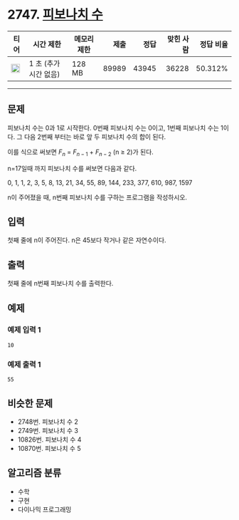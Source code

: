 # 2747. [피보나치 수](https://www.acmicpc.net/problem/2747)

| 티어 | 시간 제한 | 메모리 제한 | 제출 | 정답 | 맞힌 사람 | 정답 비율 |
|---|---|---|---:|---:|---:|---:|
| <img src="https://static.solved.ac/tier_small/4.svg" width="20px" /> | 1 초 (추가 시간 없음) | 128 MB | 89989 | 43945 | 36228 | 50.312% |

---

## 문제

피보나치 수는 0과 1로 시작한다. 0번째 피보나치 수는 0이고, 1번째 피보나치 수는 1이다. 그 다음 2번째 부터는 바로 앞 두 피보나치 수의 합이 된다.

이를 식으로 써보면 $F_{n}$ = $F_{n-1}$ + $F_{n-2}$
(n ≥ 2)가 된다.

n=17일때 까지 피보나치 수를 써보면 다음과 같다.

0, 1, 1, 2, 3, 5, 8, 13, 21, 34, 55, 89, 144, 233, 377, 610, 987, 1597

n이 주어졌을 때, n번째 피보나치 수를 구하는 프로그램을 작성하시오.

## 입력

첫째 줄에 n이 주어진다. n은 45보다 작거나 같은 자연수이다.

## 출력

첫째 줄에 n번째 피보나치 수를 출력한다.

## 예제

### 예제 입력 1

```
10
```

### 예제 출력 1

```
55
```

## 비슷한 문제

- 2748번. 피보나치 수 2
- 2749번. 피보나치 수 3
- 10826번. 피보나치 수 4
- 10870번. 피보나치 수 5

## 알고리즘 분류

- 수학
- 구현
- 다이나믹 프로그래밍

